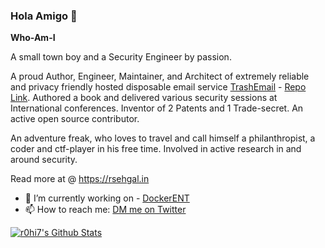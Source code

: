 ### Hola Amigo 👋


**Who-Am-I**


A small town boy and a Security Engineer by passion.

A proud Author, Engineer, Maintainer, and Architect of extremely reliable and privacy friendly hosted disposable email service [TrashEmail](https://telegram.me/trashemail_bot) - [Repo Link](github.com/r0hi7/trashemail/).
Authored a book and delivered various security sessions at International conferences. Inventor of 2 Patents and 1 Trade-secret. An active open source contributor.


An adventure freak, who loves to travel and call himself a philanthropist, a coder and ctf-player in his free time. Involved in active research in and around security.

Read more at @ https://rsehgal.in

- 🔭 I’m currently working on - [DockerENT](github.com/r0hi7/DockerENT)
- 📫 How to reach me: [DM me on Twitter](https://twitter.com/sehgal_rohit)

[![r0hi7's Github Stats](https://github-readme-stats.vercel.app/api?username=r0hi7&show_icons=true&count_private=true)]()

<!--
**r0hi7/r0hi7** is a ✨ _special_ ✨ repository because its `README.md` (this file) appears on your GitHub profile.
Here are some ideas to get you started:


- 🌱 I’m currently learning ...
- 👯 I’m looking to collaborate on ...
- 🤔 I’m looking for help with ...
- 💬 Ask me about ...
- 📫 How to reach me: ...
- 😄 Pronouns: ...
- ⚡ Fun fact: ...
-->
